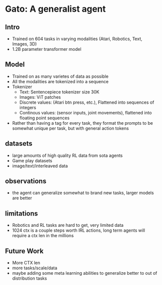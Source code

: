 # Gato: A generalist agent

## Intro
 - Trained on 604 tasks in varying modalities (Atari, Robotics, Text, Images, 3D)
 - 1.2B parameter transformer model

## Model
 - Trained on as many varietes of data as possible
 - All the modalities are tokenized into a sequence
 - Tokenizer
    - Text: Sentencepiece tokenizer size 30K
    - Images: ViT patches
    - Discrete values: (Atari btn press, etc.), Flattened into sequences of integers
    - Continous values: (sensor inputs, joint movements), flattened into floating point sequences
 - Rather than having a tag for every task, they format the prompts to be somewhat unique per task, but with general action tokens 

## datasets
 - large amounts of high quality RL data from sota agents
 - Game play datasets
 - image/text/interleaved data

## observations
 - the agent can generalize somewhat to brand new tasks, larger models are better

## limitations
 - Robotics and RL tasks are hard to get, very limited data
 - 1024 ctx is a couple steps worth IRL actions, long term agents will require a ctx len in the millions

## Future Work
 - More CTX len
 - more tasks/scale/data
 - maybe adding some meta learning abilities to generalize better to out of distribution tasks